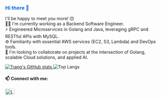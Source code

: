 <h3 style="color: #0969da;">Hi there 👋</h3>

I'll be happy to meet you more! 😊 <br>
👩🏻 I'm currently working as a Backend Software Engineer.<br>
⚡ Engineered Microservices in Golang and Java, leveraging gRPC and RESTful APIs with MySQL. <br>
⚙️ Familiarity with essential AWS services (EC2, S3, Lambda) and DevOps tools. <br>
🤝 I'm looking to collaborate on projects at the intersection of Golang, scalable Cloud solutions, and applied AI.


<p align="left">
  <a href="https://github.com/ntttrang/github-readme-stats">
    <img src="https://github-readme-stats.vercel.app/api?username=ntttrang&show_icons=true&theme=default" alt="Trang's GitHub stats" />
  </a>
  <img src="https://github-readme-stats.vercel.app/api/top-langs/?username=ntttrang&layout=compact&langs_count=10&show_icons=true&theme=default" alt="Top Langs" />
</p>



<h4 align="left"> 📫 Connect with me:</h4>
<p align="left">
<a href="https://www.linkedin.com/in/ntttrang" target="blank">
  <img align="center" src="https://cdn.jsdelivr.net/npm/simple-icons@3.0.1/icons/linkedin.svg" alt="LinkedIn" height="20" width="30" />
</a>
</p>
